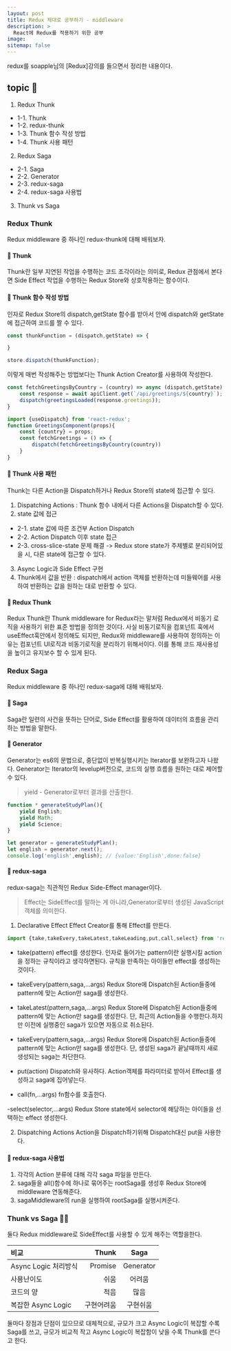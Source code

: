 ```yaml
---
layout: post
title: Redux 제대로 공부하기 - middleware 
description: >
  React에 Redux를 적용하기 위한 공부 
image:
sitemap: false
---
```



redux를 soapple님의 [Redux]강의를 들으면서 정리한 내용이다.

## topic 🚀

1. Redux Thunk
- 1-1. Thunk
- 1-2. redux-thunk
- 1-3. Thunk 함수 작성 방법
- 1-4. Thunk 사용 패턴
2. Redux Saga
- 2-1. Saga
- 2-2. Generator
- 2-3. redux-saga
- 2-4. redux-saga 사용법
3. Thunk vs Saga

### Redux Thunk

Redux middleware 중 하나인 redux-thunk에 대해 배워보자.

#### 📌 Thunk

Thunk란 일부 지연된 작업을 수행하는 코드 조각이라는 의미로, Redux 관점에서 본다면 Side Effect 작업을 수행하는 Redux Store와 상호작용하는 함수이다.

#### 📌 Thunk 함수 작성 방법

인자로 Redux Store의 dispatch,getState 함수를 받아서 안에 dispatch와 getState에 접근하여 코드를 짤 수 있다.

```js
const thunkFunction = (dispatch,getState) => {

}

store.dispatch(thunkFunction);
```
이렇게 매번 작성해주는 방법보다는 Thunk Action Creator를 사용하여 작성한다.
```js
const fetchGreetingsByCountry = (country) => async (dispatch,getState) => {
    const response = await apiClient.get(`/api/greetings/${country}`);
    dispatch(greetingsLoaded(response.greetings));
}
```

```js
import {useDispatch} from 'react-redux';
function GreetingsComponent(props){
    const {country} = props;
    const fetchGreetings = () => {
        dispatch(fetchGreetingsByCountry(country))
    }
}
```

#### 📌 Thunk 사용 패턴

Thunk는 다른 Action을 Dispatch하거나 Redux Store의 state에 접근할 수 있다.

1. Dispatching Actions : Thunk 함수 내에서 다른 Actions을 Dispatch할 수 있다.
2. state 값에 접근
- 2-1. state 값에 따른 조건부 Action Dispatch
- 2-2. Action Dispatch 이후 state 접근
- 2-3. cross-slice-state 문제 해결 -> Redux store state가 주제별로 분리되어있을 시, 다른 state에 접근할 수 있다.
3. Async Logic과 Side Effect 구현
4. Thunk에서 값을 반환 : dispatch에서 action 객체를 반환하는데 미들웨어를 사용하여 반환하는 값을 원하는 대로 반환할 수 있다.



#### 📌 Redux Thunk

Redux Thunk란 Thunk middleware for Redux라는 말처럼 Redux에서 비동기 로직을 사용하기 위한 표준 방법을 정의한 것이다. 
사실 비동기로직을 컴포넌트 훅에서 useEffect훅안에서 정의해도 되지만, Redux와 middleware를 사용하여 정의하는 이유는 컴포넌트 UI로직과 비동기로직을 분리하기 위해서이다. 이를 통해 코드 재사용성을 높이고 유지보수 할 수 있게 된다.


### Redux Saga

Redux middleware 중 하나인 redux-saga에 대해 배워보자.

#### 📌 Saga 

Saga란 일련의 사건을 뜻하는 단어로, Side Effect를 활용하여 데이터의 흐름을 관리하는 방법을 말한다.

#### 📌 Generator

Generator는 es6의 문법으로, 중단없이 반복실행시키는 Iterator를 보완하고자 나왔다.
Generator는 Iterator의 levelup버전으로, 코드의 실행 흐름을 원하는 대로 제어할 수 있다.

> yield - Generator로부터 결과를 산출한다.


```js
function * generateStudyPlan(){
    yield English;
    yield Math;
    yield Science;
}

let generator = generateStudyPlan();
let english = generator.next();
console.log('english',english); // {value:'English',done:false}

```

#### 📌 redux-saga

redux-saga는 직관적인 Redux Side-Effect manager이다.

> Effect는 SideEffect를 말하는 게 아니라,Generator로부터 생성된 JavaScript객체를 의미한다.

1. Declarative Effect
Effect Creator를 통해 Effect를 만든다.

```js
import {take,takeEvery,takeLatest,takeLeading,put,call,select} from 'redux-saga/effects'

```
- take(pattern)
effect를 생성한다. 인자로 들어가는 pattern이란 실행시킬 action을 정하는 규칙이라고 생각하면된다. 규칙을 만족하는 아이들만 effect를 생성하는 것이다.

- takeEvery(pattern,saga,...args)
Redux Store에 Dispatch된 Action들중에 pattern에 맞는 Action만 saga를 생성한다.

- takeLatest(pattern,saga,...args)
Redux Store에 Dispatch된 Action들중에 pattern에 맞는 Action만 saga를 생성한다. 
단, 최근의 Action들을 수행한다.하지만 이전에 실행중인 saga가 있으면 자동으로 취소된다.

- takeEvery(pattern,saga,...args)
Redux Store에 Dispatch된 Action들중에 pattern에 맞는 Action만 saga를 생성한다.
단, 생성된 saga가 끝날때까지 새로 생성되는 saga는 차단한다.

- put(action)
Dispatch와 유사하다. Action객체를 파라미터로 받아서 Effect를 생성하고 saga에 집어넣는다.

- call(fn,...args)
fn함수를 호출한다.

-select(selector,...args)
Redux Store state에서 selector에 해당하는 아이들을 선택하는 effect 생성한다.

2. Dispatching Actions
Action을 Dispatch하기위해 Dispatch대신 put을 사용한다.


#### 📌 redux-saga 사용법

1. 각각의 Action 분류에 대해 각각 saga 파일을 만든다.
2. saga들을 all()함수에 하나로 묶어주는 rootSaga를 생성후 Redux Store에 middleware 연동해준다.
3. sagaMiddleware의 run을 실행하여 rootSaga를 실행시켜준다.


### Thunk vs Saga 👩‍🎤
둘다 Redux middleware로 SideEffect를 사용할 수 있게 해주는 역할을한다.

|비교|Thunk|Saga|
|:---|---:|:---:|
|Async Logic 처리방식|Promise|Generator|
|사용난이도|쉬움|어려움|
|코드의 양|적음|많음|
|복잡한 Async Logic|구현어려움|구현쉬움|

둘마다 장점과 단점이 있으므로 대체적으로,
규모가 크고 Async Logic이 복잡할 수록 Saga를 쓰고, 규모가 비교적 작고 Async Logic이 복잡함이 낮을 수록 Thunk를 쓴다고 한다.